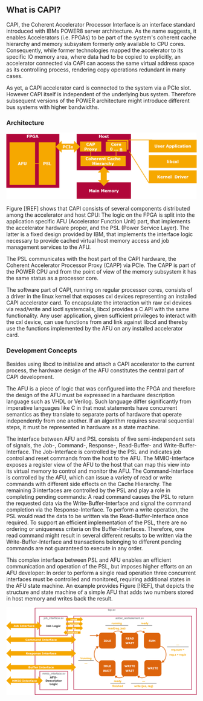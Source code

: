 ## What is CAPI?

CAPI, the Coherent Accelerator Processor Interface is an interface standard introduced with IBMs POWER8 server architecture. As the name suggests, it enables Accelerators \(i.e. FPGAs\) to be part of the system's coherent cache hierarchy and memory subsystem formerly only available to CPU cores. Consequently, while former technologies mapped the accelerator to its specific IO memory area, where data had to be copied to explicitly, an accelerator connected via CAPI can access the same virtual address space as its controlling process, rendering copy operations redundant in many cases.

As yet, a CAPI accelerator card is connected to the system via a PCIe slot. However CAPI itself is independent of the underlying bus system. Therefore subsequent versions of the POWER architecture might introduce different bus systems with higher bandwidths.

### Architecture

![](/assets/CAPI__block_diagramm.png)

Figure \[!REF\] shows that CAPI consists of several components distributed among the accelerator and host CPU: The logic on the FPGA is split into the application specific AFU \(Accelerator Function Unit\) part, that implements the accelerator hardware proper, and the PSL \(Power Service Layer\). The latter is a fixed design provided by IBM, that implements the interface logic necessary to provide cached virtual host memory access and job management services to the AFU.

The PSL communicates with the host part of the CAPI hardware, the Coherent Accelerator Processor Proxy \(CAPP\) via PCIe. The CAPP is part of the POWER CPU and from the point of view of the memory subsystem it has the same status as a processor core.

The software part of CAPI, running on regular processor cores, consists of a driver in the linux kernel that exposes cxl devices representing an installed CAPI accelerator card. To encapsulate the interaction with raw cxl devices via read/write and ioctl systemcalls, libcxl provides a C API with the same functionality. Any user application, given sufficient privileges to interact with the cxl device, can use functions from and link against libcxl and thereby use the functions implemented by the AFU on any installed accelerator card.

### Development Concepts

Besides using libcxl to initialize and attach a CAPI accelerator to the current process, the hardware design of the AFU constitutes the central part of CAPI development.

The AFU is a piece of logic that was configured into the FPGA and therefore the design of the AFU must be expressed in a hardware description language such as VHDL or Verilog. Such language differ significantly from imperative languages like C in that most statements have concurrent semantics as they translate to separate parts of hardware that operate independently from one another. If an algorithm requires several sequential steps, it must be represented in hardware as a state machine.

The interface between AFU and PSL consists of five semi-independent sets of signals, the Job-, Command-, Response-, Read-Buffer- and Write-Buffer-Interface. The Job-Interface is controlled by the PSL and indicates job control and reset commands from the host to the AFU. The MMIO-Interface exposes a register view of the AFU to the host that can map this view into its virtual memory to control and monitor the AFU. The Command-Interface is controlled by the AFU, which can issue a variety of read or write commands with different side effects on the Cache Hierarchy. The remaining 3 interfaces are controlled by the PSL and play a role in completing pending commands: A read command causes the PSL to return the requested data via the Write-Buffer-Interface and signal the command completion via the Response-Interface. To perform a write operation, the PSL would read the data to be written via the Read-Buffer-Interface once required. To support an efficient implementation of the PSL, there are no ordering or uniqueness criteria on the Buffer-Interfaces. Therefore, one read command might result in several different results to be written via the Write-Buffer-Interface and transactions belonging to different pending commands are not guaranteed to execute in any order.

This complex interface between PSL and AFU enables an efficient communication and operation of the PSL, but imposes higher efforts on an AFU developer: In order to perform a single read operation three concurrent interfaces must be controlled and monitored, requiring additional states in the AFU state machine. An example provides Figure \[!REF\], that depicts the structure and state machine of a simple AFU that adds two numbers stored in host memory and writes back the result.

![](/assets/statemachine.png)



